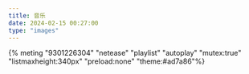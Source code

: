 ```yaml
---
title: 音乐
date: 2024-02-15 00:27:00
type: "images"
---
```


{% meting "9301226304" "netease" "playlist" "autoplay" "mutex:true" "listmaxheight:340px" "preload:none" "theme:#ad7a86"%}
